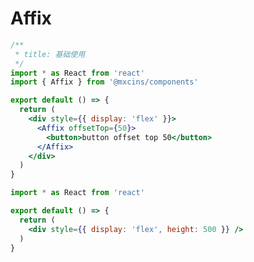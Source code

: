 # Affix

```jsx
/**
 * title: 基础使用
 */
import * as React from 'react'
import { Affix } from '@mxcins/components'

export default () => {
  return (
    <div style={{ display: 'flex' }}>
      <Affix offsetTop={50}>
        <button>button offset top 50</button>
      </Affix>
    </div>
  )
}
```

<!-- ```jsx
import * as React from 'react'
import { Affix } from '@mxcins/components'

export default () => {
  const [target, set] = React.useState(null);
  const [height, setHeight] = React.useState(180);

  return (
    <div style={{ display: 'flex' }}>
      <div ref={set} style={{ width: 200, height: 200, background: 'gray', overflow: 'scroll' }}>
        <div style={{ height, background: 'red' }} />
        <Affix offsetBottom={20} target={() => target}>
          <button>button bottom</button>
        </Affix>
        <div style={{ height: 2000 }} />
      </div>
      <div>
        <button onClick={() => setHeight(prev => prev + 10)}>plus 10</button>
        <button onClick={() => setHeight(prev => prev - 10)}>substruct 10</button>
      </div>
    </div>
  )
}
``` -->

```jsx
import * as React from 'react'

export default () => {
  return (
    <div style={{ display: 'flex', height: 500 }} />
  )
}
```